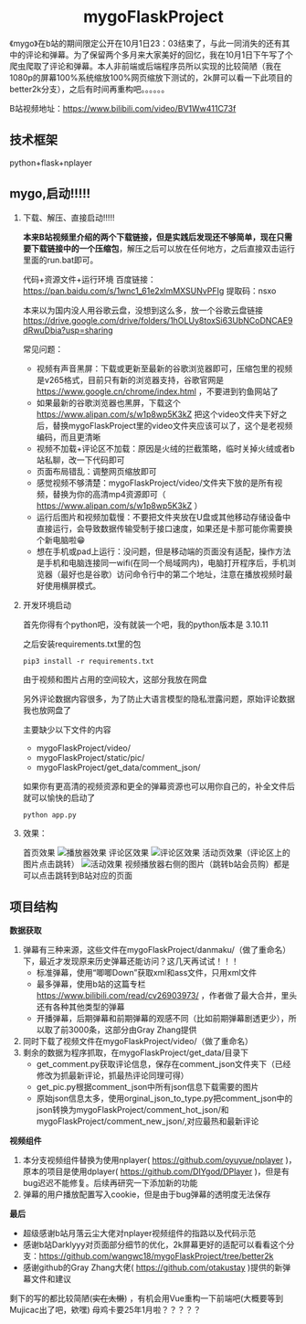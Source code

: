 <h1 align="center">mygoFlaskProject</h1>

《mygo》在b站的期间限定公开在10月1日23：03结束了，与此一同消失的还有其中的评论和弹幕。为了保留两个多月来大家美好的回忆，我在10月1日下午写了个爬虫爬取了评论和弹幕。本人非前端或后端程序员所以实现的比较简陋（我在1080p的屏幕100%系统缩放100%网页缩放下测试的，2k屏可以看一下此项目的better2k分支），之后有时间再重构吧。。。。。。

B站视频地址：https://www.bilibili.com/video/BV1Ww411C73f


## 技术框架

python+flask+nplayer

## mygo,启动!!!!!
1. 下载、解压、直接启动!!!!!
   
   **本来B站视频里介绍的两个下载链接，但是实践后发现还不够简单，现在只需要下载链接中的一个压缩包**，解压之后可以放在任何地方，之后直接双击运行里面的run.bat即可。

   代码+资源文件+运行环境 百度链接： https://pan.baidu.com/s/1wnc1_61e2xlmMXSUNvPFIg  提取码：nsxo

   本来以为国内没人用谷歌云盘，没想到这么多，放一个谷歌云盘链接 https://drive.google.com/drive/folders/1hOLUy8toxSi63UbNCoDNCAE9dRwuDbia?usp=sharing

   常见问题：
   - 视频有声音黑屏：下载或更新至最新的谷歌浏览器即可，压缩包里的视频是v265格式，目前只有新的浏览器支持，谷歌官网是 https://www.google.cn/chrome/index.html ，不要进到钓鱼网站了
   - 如果最新的谷歌浏览器也黑屏，下载这个 https://www.alipan.com/s/w1p8wp5K3kZ
把这个video文件夹下好之后，替换mygoFlaskProject里的video文件夹应该可以了，这个是老视频编码，而且更清晰
   - 视频不加载+评论区不加载：原因是火绒的拦截策略，临时关掉火绒或者b站私聊，改一下代码即可
   - 页面布局错乱：调整网页缩放即可
   - 感觉视频不够清楚：mygoFlaskProject/video/文件夹下放的是所有视频，替换为你的高清mp4资源即可（ https://www.alipan.com/s/w1p8wp5K3kZ ）
   - 运行后图片和视频加载慢：不要把文件夹放在U盘或其他移动存储设备中直接运行，会导致数据传输受制于接口速度，如果还是卡那可能你需要换个新电脑啦:grin:
   - 想在手机或pad上运行：没问题，但是移动端的页面没有适配，操作方法是手机和电脑连接同一wifi(在同一个局域网内)，电脑打开程序后，手机浏览器（最好也是谷歌）访问命令行中的第二个地址，注意在播放视频时最好使用横屏模式。

3. 开发环境启动

   首先你得有个python吧，没有就装一个吧，我的python版本是 3.10.11

   之后安装requirements.txt里的包

   ```shell
   pip3 install -r requirements.txt
   ```
   
   由于视频和图片占用的空间较大，这部分我放在网盘
   
   另外评论数据内容很多，为了防止大语言模型的隐私泄露问题，原始评论数据我也放网盘了
   
   主要缺少以下文件的内容
   
   - mygoFlaskProject/video/
   - mygoFlaskProject/static/pic/
   - mygoFlaskProject/get_data/comment_json/
   
   如果你有更高清的视频资源和更全的弹幕资源也可以用你自己的，补全文件后就可以愉快的启动了
   
   ```shell
   python app.py
   ```
4. 效果：

   首页效果
   ![播放器效果](https://github.com/wangwc18/mygoFlaskProject/blob/master/show-player.png)
   评论区效果
   ![评论区效果](https://github.com/wangwc18/mygoFlaskProject/blob/master/show-comment.png)
   活动页效果（评论区上的图片点击跳转）
   ![活动效果](https://github.com/wangwc18/mygoFlaskProject/blob/master/show-mygo.png)
   视频播放器右侧的图片（跳转b站会员购）都是可以点击跳转到B站对应的页面

## 项目结构

**数据获取**

1. 弹幕有三种来源，这些文件在mygoFlaskProject/danmaku/（做了重命名）下，最近才发现原来历史弹幕还能访问？这几天再试试！！！
   - 标准弹幕，使用“唧唧Down”获取xml和ass文件，只用xml文件
   - 最多弹幕，使用b站的这篇专栏 https://www.bilibili.com/read/cv26903973/ ，作者做了最大合并，里头还有各种其他类型的弹幕
   - 开播弹幕，后期弹幕和前期弹幕的观感不同（比如前期弹幕剧透更少），所以取了前3000条，这部分由Gray Zhang提供
2. 同时下载了视频文件在mygoFlaskProject/video/（做了重命名）
3. 剩余的数据为程序抓取，在mygoFlaskProject/get_data/目录下
   - get_comment.py获取评论信息，保存在comment_json文件夹下（已经修改为抓最新评论，抓最热评论同理可得）
   - get_pic.py根据comment_json中所有json信息下载需要的图片
   - 原始json信息太多，使用orginal_json_to_type.py把comment_json中的json转换为mygoFlaskProject/comment_hot_json/和mygoFlaskProject/comment_new_json/,对应最热和最新评论

**视频组件**
1. 本分支视频组件替换为使用nplayer( https://github.com/oyuyue/nplayer )，
原本的项目是使用dplayer( https://github.com/DIYgod/DPlayer )，但是有bug迟迟不能修复。后续再研究一下添加新的功能
2. 弹幕的用户播放配置写入cookie，但是由于bug弹幕的透明度无法保存

**最后**
- 超级感谢b站月落云尘大佬对nplayer视频组件的指路以及代码示范
- 感谢b站Darklyyy对页面部分细节的优化，2k屏幕更好的适配可以看看这个分支：https://github.com/wangwc18/mygoFlaskProject/tree/better2k
- 感谢github的Gray Zhang大佬( https://github.com/otakustay )提供的新弹幕文件和建议


剩下的写的都比较简陋(~~实在太懒~~) ，有机会用Vue重构一下前端吧(大概要等到Mujicac出了吧，欸嘿)
母鸡卡要25年1月啦？？？？？
